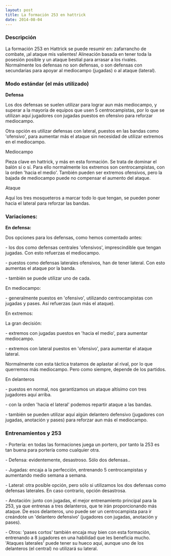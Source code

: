```yaml
---
layout: post
title: La formación 253 en hattrick
date: 2014-08-04
---
```


### Descripción

La formación 253 en Hattrick se puede resumir en: zafarrancho de combate, ¡al ataque mis valientes! Alineación basada en tener toda la posesión posible y un ataque bestial para arrasar a los rivales. Normalmente los defensas no son defensas, o son defensas con secundarias para apoyar al mediocampo (jugadas) o al ataque (lateral).

### Modo estándar (el más utilizado)

**Defensa**

Los dos defensas se suelen utilizar para lograr aun más mediocampo, y superar a la mayoría de equipos que usen 5 centrocampistas, por lo que se utilizan aquí jugadores con jugadas puestos en ofensivo para reforzar mediocampo.

Otra opción es utilizar defensas con lateral, puestos en las bandas como 'ofensivo', para aumentar más el ataque sin necesidad de utilizar extremos en el mediocampo.

Mediocampo

Pieza clave en hattrick, y más en esta formación. Se trata de dominar el balón sí o sí. Para ello normalmente los extremos son centrocampistas, con la orden 'hacia el medio'. También pueden ser extremos ofensivos, pero la bajada de mediocampo puede no compensar el aumento del ataque.

Ataque

Aquí los tres mosqueteros a marcar todo lo que tengan, se pueden poner hacia el lateral para reforzar las bandas.

### Variaciones:

**En defensa:**

Dos opciones para los defensas, como hemos comentado antes:

\- los dos como defensas centrales 'ofensivos', imprescindible que tengan jugadas. Con esto refuerzas el mediocampo.

\- puestos como defensas laterales ofensivos, han de tener lateral. Con esto aumentas el ataque por la banda.

\- también se puede utilizar uno de cada.

En mediocampo:

\- generalmente puestos en 'ofensivo', utilizando centrocampistas con jugadas y pases. Así refuerzas (aun más el ataque).

En extremos:

La gran decisión:

\- extremos con jugadas puestos en 'hacia el medio', para aumentar mediocampo.

\- extremos con lateral puestos en 'ofensivo', para aumentar el ataque lateral.

Normalmente con esta táctica tratamos de aplastar al rival, por lo que querremos más mediocampo. Pero como siempre, depende de los partidos.

En delanteros

\- puestos en normal, nos garantizamos un ataque altísimo con tres jugadores aquí arriba.

\- con la orden 'hacia el lateral' podemos repartir ataque a las bandas.

\- también se pueden utilizar aquí algún delantero defensivo (jugadores con jugadas, anotación y pases) para reforzar aun más el mediocampo.

### Entrenamientos y 253

\- Portería: en todas las formaciones juega un portero, por tanto la 253 es tan buena para portería como cualquier otra.

\- Defensa: evidentemente, desastroso. Sólo dos defensas..

\- Jugadas: encaja a la perfección, entrenando 5 centrocampistas y aumentando medio semana a semana.

\- Lateral: otra posible opción, pero sólo si utilizamos los dos defensas como defensas laterales. En caso contrario, opción desastrosa.

\- Anotación: junto con jugadas, el mejor entrenamiento principal para la 253, ya que entrenas a tres delanteros, que te irán proporcionando más ataque. De esos delanteros, uno puede ser un centrocampista para ir creándote un 'delantero defensivo' (jugadores con jugadas, anotación y pases).

\- Otros: 'pases cortos' también encaja muy bien con esta formación, entrenando a 8 jugadores en una habilidad que les beneficia mucho. 'Ataques laterales' puede tener su hueco aquí, aunque uno de los delanteros (el central) no utilizará su lateral.

